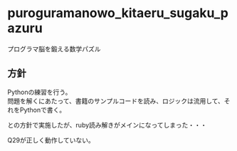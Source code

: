 # puroguramanowo_kitaeru_sugaku_pazuru
プログラマ脳を鍛える数学パズル

## 方針
Pythonの練習を行う。  
問題を解くにあたって、書籍のサンプルコードを読み、ロジックは流用して、それをPythonで書く。  

との方針で実施したが、ruby読み解きがメインになってしまった・・・  

Q29が正しく動作していない。  
